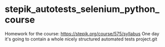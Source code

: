 # stepik_autotests_selenium_python_course
Homework for the course: https://stepik.org/course/575/syllabus
One day it's going to contain a whole nicely structured automated tests project.git 
